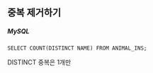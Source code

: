 ## 중복 제거하기

##### MySQL

```mysql
SELECT COUNT(DISTINCT NAME) FROM ANIMAL_INS;
```

DISTINCT 중복은 1개만
